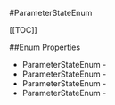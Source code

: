 #ParameterStateEnum

[[TOC]]

##Enum Properties 

* ParameterStateEnum - <remarks />
* ParameterStateEnum - <remarks />
* ParameterStateEnum - <remarks />
* ParameterStateEnum - <remarks />